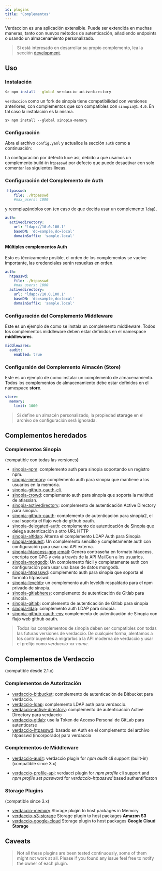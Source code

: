 ```yaml
---
id: plugins
title: "Complementos"
---
```

Verdaccion es una aplicación extensible. Puede ser extendida en muchas maneras, tanto con nuevos métodos de autenticación, añadiendo endpoints o usando un almacenamiento personalizado.

> Si está interesado en desarrollar su propio complemento, lea la sección [development](development.md).

## Uso

### Instalación

```bash
$> npm install --global verdaccio-activedirectory
```

`verdaccion` como un fork de sinopia tiene compatibilidad con versiones anteriores, con complementos que son compatibles con `sinopia@1.4.0`. En tal caso la instalación es la misma.

    $> npm install --global sinopia-memory
    

### Configuración

Abra el archivo `config.yaml` y actualice la sección `auth` como a continuación:

La configuración por defecto luce así, debido a que usamos un complemento build-in `htpasswd` por defecto que puede desactivar con solo comentar las siguientes líneas.

### Configuración del Complemento de Auth

```yaml
 htpasswd:
    file: ./htpasswd
    #max_users: 1000
```

y reemplazándolos con (en caso de que decida usar un complemento `ldap`).

```yaml
auth:
  activedirectory:
    url: "ldap://10.0.100.1"
    baseDN: 'dc=sample,dc=local'
    domainSuffix: 'sample.local'
```

#### Múltiples complementos Auth

Esto es técnicamente posible, el orden de los complementos se vuelve importante, las credenciales serán resueltas en orden.

```yaml
auth:
  htpasswd:
    file: ./htpasswd
    #max_users: 1000
  activedirectory:
    url: "ldap://10.0.100.1"
    baseDN: 'dc=sample,dc=local'
    domainSuffix: 'sample.local'
```

### Configuración del Complemento Middleware

Este es un ejemplo de como se instala un complemento middleware. Todos los complementos middleware deben estar definidos en el namespace **middlewares**.

```yaml
middlewares:
  audit:
    enabled: true
```

### Configuraión del Complemento Almacén (Store)

Este es un ejemplo de como instalar un complemento de almacenamiento. Todos los complementos de almacenamiento debe estar definidos en el namespace **store**.

```yaml
store:
  memory:
    limit: 1000
```

> Si define un almacén personalizado, la propiedad **storage** en el archivo de configuración será ignorada.

## Complementos heredados

### Complementos Sinopia

(compatible con todas las versiones)

* [sinopia-npm](https://www.npmjs.com/package/sinopia-npm): complemento auth para sinopia soportando un registro npm.
* [sinopia-memory](https://www.npmjs.com/package/sinopia-memory): complemento auth para sinopia que mantiene a los usuarios en la memoria.
* [sinopia-github-oauth-cli](https://www.npmjs.com/package/sinopia-github-oauth-cli).
* [sinopia-crowd](https://www.npmjs.com/package/sinopia-crowd): complemento auth para sinopia que soporta la multitud de atlassian.
* [sinopia-activedirectory](https://www.npmjs.com/package/sinopia-activedirectory): complemento de autenticación Active Directory para sinopia.
* [sinopia-github-oauth](https://www.npmjs.com/package/sinopia-github-oauth): complemento de autenticación para sinopia2, el cual soporta el flujo web de github oauth.
* [sinopia-delegated-auth](https://www.npmjs.com/package/sinopia-delegated-auth): complemento de autenticación de Sinopia que delega autenticación a otro URL HTTP
* [sinopia-altldap](https://www.npmjs.com/package/sinopia-altldap): Alterna el complemento LDAP Auth para Sinopia
* [sinopia-request](https://www.npmjs.com/package/sinopia-request): Un complemento sencillo y completamente auth con configuración para usar una API externa.
* [sinopia-htaccess-gpg-email](https://www.npmjs.com/package/sinopia-htaccess-gpg-email): Genera contraseña en formato htaccess, encripta con GPG y evía a través de la API MailGun a los usuarios.
* [sinopia-mongodb](https://www.npmjs.com/package/sinopia-mongodb): Un complemento fácil y completamente auth con configuración para usar una base de datos mongodb.
* [sinopia-htpasswd](https://www.npmjs.com/package/sinopia-htpasswd): complemento auth para sinopia que soporta el formato htpasswd.
* [sinopia-leveldb](https://www.npmjs.com/package/sinopia-leveldb): un complemento auth leveldb respaldado para el npm privado de sinopia.
* [sinopia-gitlabheres](https://www.npmjs.com/package/sinopia-gitlabheres): complemento de autenticación de Gitlab para sinopia.
* [sinopia-gitlab](https://www.npmjs.com/package/sinopia-gitlab): complemento de autenticación de Gitlab para sinopia
* [sinopia-ldap](https://www.npmjs.com/package/sinopia-ldap): complemento auth LDAP para sinopia.
* [sinopia-github-oauth-env](https://www.npmjs.com/package/sinopia-github-oauth-env) complemento de autenticación de Sinopia con flujo web github oauth.

> Todos los complementos de sinopia deben ser compatibles con todas las futuras versiones de verdaccio. De cualquier forma, alentamos a los contribuyentes a migrarlos a la API moderna de verdaccio y usar el prefijo como *verdaccio-xx-name*.

## Complementos de Verdaccio

(compatible desde 2.1.x)

### Complementos de Autorización

* [verdaccio-bitbucket](https://github.com/idangozlan/verdaccio-bitbucket): complemento de autenticación de Bitbucket para verdaccio.
* [verdaccio-ldap](https://www.npmjs.com/package/verdaccio-ldap): complemento LDAP auth para verdaccio.
* [verdaccio-active-directory](https://github.com/nowhammies/verdaccio-activedirectory): complemento de autenticación Active Directory para verdaccio
* [verdaccio-gitlab](https://github.com/bufferoverflow/verdaccio-gitlab): use la Token de Acceso Personal de GitLab para autenticarse
* [verdaccio-htpasswd](https://github.com/verdaccio/verdaccio-htpasswd): basado en Auth en el complemento del archivo htpasswd (incorporado) para verdaccio

### Complementos de Middleware

* [verdaccio-audit](https://github.com/verdaccio/verdaccio-audit): verdaccio plugin for *npm audit* cli support (built-in) (compatible since 3.x)

* [verdaccio-profile-api](https://github.com/ahoracek/verdaccio-profile-api): verdacci plugin for *npm profile* cli support and *npm profile set password* for *verdaccio-htpasswd* based authentificaton

### Storage Plugins

(compatible since 3.x)

* [verdaccio-memory](https://github.com/verdaccio/verdaccio-memory) Storage plugin to host packages in Memory
* [verdaccio-s3-storage](https://github.com/remitly/verdaccio-s3-storage) Storage plugin to host packages **Amazon S3**
* [verdaccio-google-cloud](https://github.com/verdaccio/verdaccio-google-cloud) Storage plugin to host packages **Google Cloud Storage**

## Caveats

> Not all these plugins are been tested continuously, some of them might not work at all. Please if you found any issue feel free to notify the owner of each plugin.